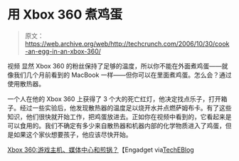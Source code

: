 # 用 Xbox 360  煮鸡蛋

> 原文：<https://web.archive.org/web/http://techcrunch.com/2006/10/30/cook-an-egg-in-an-xbox-360/>

视频 显然 Xbox 360 的粉丝保持了足够的温度，所以你不能在外面煮鸡蛋——就像我们几个月前看到的 MacBook 一样——但你可以在里面煮鸡蛋。怎么会？通过使用散热器。

一个人在他的 Xbox 360 上获得了 3 个大的死亡红灯，他决定找点乐子，打开箱子。经过一些实验后，他发现散热器的温度足以烧开水并点燃萨姆布卡。有了这些知识，他们很快就开始工作，把鸡蛋放进去。正如你在视频中看到的，它看起来是可以食用的。我们不确定有多少来自散热器和机器内部的化学物质进入了鸡蛋，但是如果这个家伙想要孩子，他应该尽快开始。

[Xbox 360:游戏主机、媒体中心和煎锅？](https://web.archive.org/web/20160316152326/http://www.engadget.com/2006/10/29/xbox-360-gaming-console-media-hub-and-frying-pan/)【Engadget via[TechEBlog](https://web.archive.org/web/20160316152326/http://www.techeblog.com/index.php/tech-gadget/video-cooking-eggs-xbox-360-style)